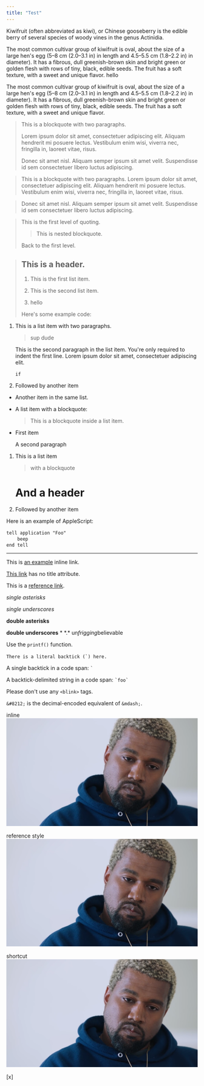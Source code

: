 ```yaml
---
title: "Test"
---
```

Kiwifruit (often abbreviated as kiwi), or Chinese gooseberry is the edible
berry of several species of woody vines in the genus Actinidia.

The most common cultivar group of kiwifruit is oval, about the size of a large
hen's egg (5–8 cm (2.0–3.1 in) in length and 4.5–5.5 cm (1.8–2.2 in) in
diameter). It has a fibrous, dull greenish-brown skin and bright green or
golden flesh with rows of tiny, black, edible seeds. The fruit has a soft
texture, with a sweet and unique flavor.
    hello

The most common cultivar group of kiwifruit is oval, about the size of a large
hen's egg (5–8 cm (2.0–3.1 in) in length and 4.5–5.5 cm (1.8–2.2 in) in
diameter). It has a fibrous, dull greenish-brown skin and bright green or
golden flesh with rows of tiny, black, edible seeds. The fruit has a soft
texture, with a sweet and unique flavor.  

> This is a blockquote with two paragraphs. 
>
> Lorem ipsum dolor sit amet,
> consectetuer adipiscing elit. Aliquam hendrerit mi posuere lectus.
> Vestibulum enim wisi, viverra nec, fringilla in, laoreet vitae, risus.
> 
> Donec sit amet nisl. Aliquam semper ipsum sit amet velit. Suspendisse
> id sem consectetuer libero luctus adipiscing.

> This is a blockquote with two paragraphs. Lorem ipsum dolor sit amet,
consectetuer adipiscing elit. Aliquam hendrerit mi posuere lectus.
Vestibulum enim wisi, viverra nec, fringilla in, laoreet vitae, risus.

> Donec sit amet nisl. Aliquam semper ipsum sit amet velit. Suspendisse
id sem consectetuer libero luctus adipiscing.

> This is the first level of quoting.
>
> > This is nested blockquote.
>
> Back to the first level.

> ## This is a header.
> 
> 1.   This is the first list item.
>
> 2.   This is the second list item.
> 
> 3. hello
> 
> Here's some example code:


1.  This is a list item with two paragraphs.
    > sup dude

    This is the second paragraph in the list item. You're
only required to indent the first line. Lorem ipsum dolor
sit amet, consectetuer adipiscing elit.

        if 

2. Followed by another item

*   Another item in the same list.

*   A list item with a blockquote:

    > This is a blockquote
    > inside a list item.

*   First item

    A second paragraph


1.  This is a list item

    > with a blockquote

    # And a header

2.  Followed by another item

Here is an example of AppleScript:

    tell application "Foo"
        beep
    end tell

***

This is [an example](/about.html/) inline link.

[This link](http://example.net/) has no title attribute.

This is a [reference link][ref].

[ref]: https://google.com "google link"

*single asterisks*

_single underscores_

**double asterisks**

__double underscores__
\*
\*.\*
un*frigging*believable

Use the `printf()` function.

``There is a literal backtick (`) here.``

A single backtick in a code span: `` ` ``

A backtick-delimited string in a code span: `` `foo` ``

Please don't use any `<blink>` tags.

`&#8212;` is the decimal-encoded equivalent of `&mdash;`.

inline ![kanye](/assets/images/kanye.png "kanye")

reference style ![kanye][kanye]

shortcut ![kanye][]

[kanye]: /assets/images/kanye.png "kanye"

[x]